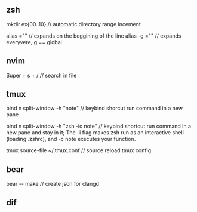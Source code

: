 ## zsh
mkdir ex{00..10}     // automatic directory range incement

alias <name>="<value>"     // expands on the beggining of the line
alias -g <name>="<value>"     // expands everyvere, g == global

## nvim
Super + s + /     // search in file


## tmux
bind n split-window -h "note"     // keybind shorcut run command in a new pane

bind n split-window -h "zsh -ic note"     // keybind shortcut run command in a new pane and stay in it; The -i flag makes zsh run as an interactive shell (loading .zshrc), and -c note executes your function.

tmux source-file ~/.tmux.conf     // source reload tmux config

## bear
bear -- make    // create json for clangd 

## dif
